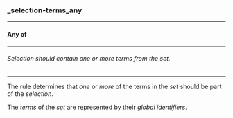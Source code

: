 ### _selection-terms_any



------
#### Any of



------
###### Selection should contain one or more terms from the set.



------
The rule determines that *one* or *more* of the terms in the *set* should be part of the *selection*.

The *terms* of the *set* are represented by their *global identifiers*.